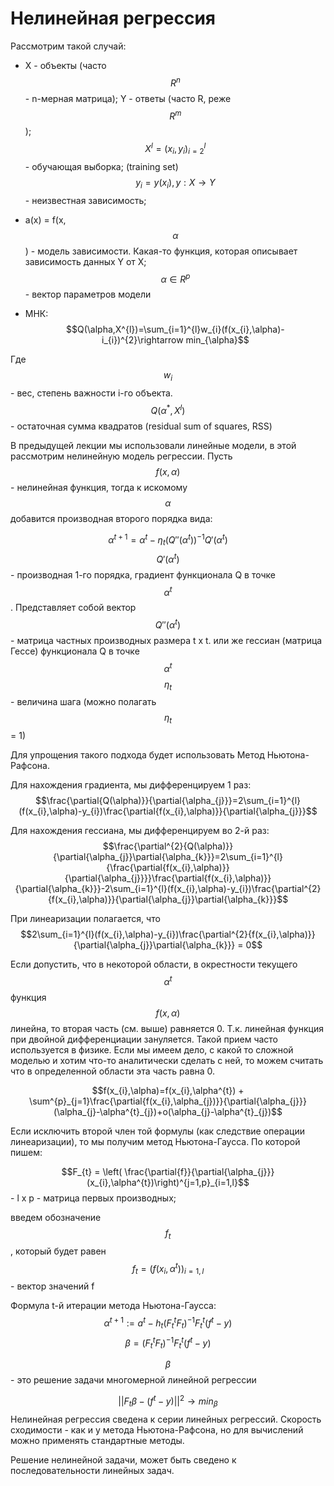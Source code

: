 # Нелинейная регрессия

Рассмотрим такой случай: 
* X - объекты (часто $$R^{n}$$ - n-мерная матрица); Y - ответы (часто R, реже $$R^{m}$$);
$$X^{l}=(x_{i},y_{i})^{l}_{i=2}$$ - обучающая выборка; (training set)
$$y_{i}=y(x_{i}), y: X\rightarrow Y$$ - неизвестная зависимость;

* a(x) = f(x,$$\alpha$$) - модель зависимости. Какая-то функция, которая описывает зависимость данных Y от X;
$$\alpha \in R^{p}$$ - вектор параметров модели

* МНК:
$$Q(\alpha,X^{l})=\sum_{i=1}^{l}w_{i}(f(x_{i},\alpha)-i_{i})^{2}\rightarrow min_{\alpha}$$

Где $$w_{i}$$ - вес, степень важности i-го объекта. 
$$Q(\alpha^{*}, X^{l})$$ - остаточная сумма квадратов (residual sum of squares, RSS)

В предыдущей лекции мы использовали линейные модели, в этой рассмотрим нелинейную модель регрессии.
Пусть $$f(x,\alpha)$$ - нелинейная функция, тогда к искомому $$\alpha$$ добавится производная второго порядка вида:

$$\alpha^{t+1}=\alpha^{t}-\eta_{t}(Q''(\alpha^{t}))^{-1}Q'(\alpha^{t})$$
$$Q'(\alpha^{t})$$ - производная 1-го порядка, градиент функционала Q в точке $$\alpha^{t}$$. Представляет собой вектор
$$Q''(\alpha^{t})$$ - матрица частных производных размера t x t. или же гессиан (матрица Гессе) функционала Q в точке  $$\alpha^{t}$$
$$\eta_{t}$$ - величина шага (можно полагать $$\eta_{t}$$ = 1)

Для упрощения такого подхода будет использовать Метод Ньютона-Рафсона. 

Для нахождения градиента, мы дифференцируем 1 раз:
$$\frac{\partial{Q(\alpha)}}{\partial{\alpha_{j}}}=2\sum_{i=1}^{l}(f(x_{i},\alpha)-y_{i})\frac{\partial{f(x_{i},\alpha)}}{\partial{\alpha_{j}}}$$

Для нахождения гессиана, мы дифференцируем во 2-й раз:
$$\frac{\partial^{2}{Q(\alpha)}}{\partial{\alpha_{j}}\partial{\alpha_{k}}}=2\sum_{i=1}^{l}{\frac{\partial{f(x_{i},\alpha)}}{\partial{\alpha_{j}}}}\frac{\partial{f(x_{i},\alpha)}}{\partial{\alpha_{k}}}-2\sum_{i=1}^{l}(f(x_{i},\alpha)-y_{i})\frac{\partial^{2}{f(x_{i},\alpha)}}{\partial{\alpha_{j}}\partial{\alpha_{k}}}$$

При линеаризации полагается, что $$2\sum_{i=1}^{l}(f(x_{i},\alpha)-y_{i})\frac{\partial^{2}{f(x_{i},\alpha)}}{\partial{\alpha_{j}}\partial{\alpha_{k}}} = 0$$

Если допустить, что в некоторой области, в окрестности текущего $$\alpha^{t}$$ функция $$f(x,\alpha)$$ линейна, то вторая часть (см. выше) равняется 0. Т.к. линейная функция при двойной дифференциации зануляется. 
Такой прием часто используется в физике. Если мы имеем дело, с какой то сложной моделью и хотим что-то аналитически сделать с ней, то можем считать что в определенной области эта часть равна 0. 

$$f(x_{i},\alpha)=f(x_{i},\alpha^{t}) + \sum^{p}_{j=1}\frac{\partial{f(x_{i},\alpha_{j})}}{\partial{\alpha_{j}}}(\alpha_{j}-\alpha^{t}_{j})+o(\alpha_{j}-\alpha^{t}_{j})$$

Если исключить второй член той формулы (как следствие операции линеаризации), то мы получим метод Ньютона-Гаусса. По которой пишем:

$$F_{t} = \left( \frac{\partial{f}}{\partial{\alpha_{j}}} (x_{i},\alpha^{t})\right)^{j=1,p}_{i=1,l}$$ - l x p - матрица первых производных;

введем обозначение $$f_{t}$$, который будет равен 
$$f_{t} = (f(x_{i},\alpha^{t}))_{i=1,l}$$ - вектор значений f

Формула t-й итерации метода Ньютона-Гаусса:
$$\alpha^{t+1}:=a^{t}-h_{t}(F_{t}^{t}F_{t})^{-1}F^{t}_{t}(f^{t}-y)$$
$$\beta = (F_{t}^{t}F_{t})^{-1}F^{t}_{t}(f^{t}-y)$$

$$\beta$$ - это решение задачи многомерной линейной регрессии

$$||F_{t}\beta-(f^{t}-y)||^{2}\rightarrow min_{\beta}$$
Нелинейная регрессия сведена к серии линейных регрессий.
Скорость сходимости - как и у метода Ньютона-Рафсона, но для вычислений можно применять стандартные методы. 

Решение нелинейной задачи, может быть сведено к последовательности линейных задач. 

















